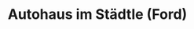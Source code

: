 ---
title: "Autohaus im Städtle (Ford)"
url: /immenstadt-i-allgaeu/autohaus-im-staedtle-ford/
shop: Autohaus
---